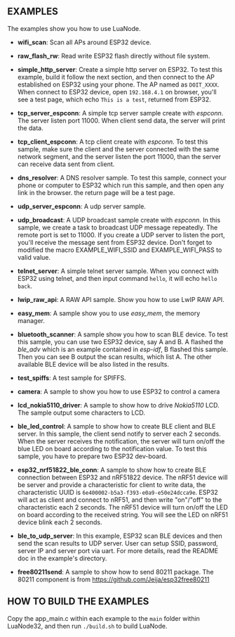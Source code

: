 ## EXAMPLES

The examples show you how to use LuaNode.

* **wifi_scan**: Scan all APs around ESP32 device.
* **raw_flash_rw**: Read write ESP32 flash directly without file system.
* **simple_http_server**: Create a simple http server on ESP32. To test this 
			example, build it follow the next section, and then 
			connect to the AP established on ESP32 using your phone. 
			The AP named as `DOIT_XXXX`. When connect to ESP32 device, 
			open `192.168.4.1` on browser, you'll see a test page, 
			which echo `This is a test`, returned 
			from ESP32.
* **tcp_server_espconn**: A simple tcp server sample create with _espconn_. The server 
		listen port 11000. When client send data, the server will print the data.
* **tcp_client_espconn**: A tcp client create with _espconn_. To test this sample, make 
		sure the client and the server connected with the same network segment, 
		and the server listen the port 11000, than the server can receive data sent 
		from client.
* **dns_resolver**: A DNS resolver sample. To test this sample, connect your phone or 
		computer to ESP32 which run this sample, and then open any link in the browser.
		the return page will be a test page.
* **udp_server_espconn**: A udp server sample.
* **udp_broadcast**: A UDP broadcast sample create with _espconn_. In this sample, we create 
		a task to broadcast UDP message repeatedly. The remote port is set to 11000. 
		If you create a UDP server to listen the port, you'll receive the message sent from 
		ESP32 device. Don't forget to modified the macro EXAMPLE_WIFI_SSID and EXAMPLE_WIFI_PASS to 
		valid value.
* **telnet_server**: A simple telnet server sample. When you connect with ESP32 using telnet, and then 
		input command `hello`, it will echo `hello back`.
* **lwip_raw_api**: A RAW API sample. Show you how to use LwIP RAW API.
* **easy_mem**: A sample show you to use _easy_mem_, the memory manager.
* **bluetooth_scanner**: A sample show you how to scan BLE device. To test this sample, you 
		can use two ESP32 device, say A and B. A flashed the _ble_adv_ which is an example contained in _esp-idf_, 
		B flashed this sample. Then you can see B output the scan results, which list A. The other available 
		BLE device will be also listed in the results.
* **test_spiffs**: A test sample for SPIFFS.
* **camera**: A sample to show you how to use ESP32 to control a camera
* **lcd_nokia5110_driver**: A sample to show how to drive _Nokia5110_ LCD. The sample output some 
		characters to LCD.

* **ble_led_control**: A sample to show how to create BLE client and BLE server. In this sample, the 
		client send notify to server each 2 seconds. When the server receives the notification, 
		the server will turn on/off the blue LED on board according to the notification value. 
		To test this sample, you have to prepare two ESP32 dev-board.

* **esp32_nrf51822_ble_conn**: A sample to show how to create BLE connection between ESP32 and nRF51822 device. 
		The nRF51 device will be server and provide a characteristic for client to write data, the characteristic 
		UUID is `6e400002-b5a3-f393-e0a9-e50e24dcca9e`. ESP32 will act as client and connect to nRF51, 
		and then write "on"/"off" to the characteristic each 2 seconds. The nRF51 device will turn on/off 
		the LED on board according to the received string. You will see the LED on nRF51 device blink each 2 seconds.
* **ble_to_udp_server**: In this example, ESP32 scan BLE devices and then send the scan results to UDP server. User can 
		setup SSID, password, server IP and server port via uart. For more details, read the README doc in the 
		example's directory.

* **free80211send**: A sample to show how to send 80211 package. The 80211 component is from https://github.com/Jeija/esp32free80211

## HOW TO BUILD THE EXAMPLES

Copy the app_main.c within each example to the `main` folder within LuaNode32,
and then run `./build.sh` to build LuaNode.
